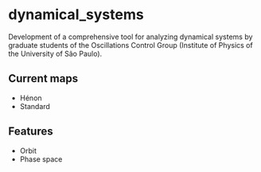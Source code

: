 # dynamical_systems
Development of a comprehensive tool for analyzing dynamical systems by graduate students of the Oscillations Control Group (Institute of Physics of the University of São Paulo).

## Current maps
* Hénon
* Standard

## Features
* Orbit 
* Phase space
